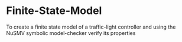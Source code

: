 # Finite-State-Model
To create a finite state model of a traffic-light controller and using the NuSMV symbolic model-checker verify its properties
